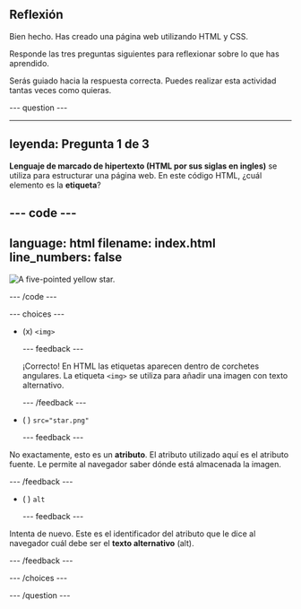 ## Reflexión

Bien hecho. Has creado una página web utilizando HTML y CSS.

Responde las tres preguntas siguientes para reflexionar sobre lo que has aprendido.

Serás guiado hacia la respuesta correcta. Puedes realizar esta actividad tantas veces como quieras.

\--- question ---

---

## leyenda: Pregunta 1 de 3

**Lenguaje de marcado de hipertexto (HTML por sus siglas en ingles)** se utiliza para estructurar una página web. En este código HTML, ¿cuál elemento es la **etiqueta**?

## --- code ---

language: html
filename: index.html
line_numbers: false
--------------------------------------------------------

<img src="star.png" alt="A five-pointed yellow star."> 

\--- /code ---

\--- choices ---

- (x) `<img>`

  \--- feedback ---

  ¡Correcto! En HTML las etiquetas aparecen dentro de corchetes angulares. La etiqueta `<img>` se utiliza para añadir una imagen con texto alternativo.

  \--- /feedback ---

- ( ) `src="star.png"`

  \--- feedback ---

No exactamente, esto es un **atributo**. El atributo utilizado aquí es el atributo fuente. Le permite al navegador saber dónde está almacenada la imagen.

\--- /feedback ---

- ( ) `alt`

  \--- feedback ---

Intenta de nuevo. Este es el identificador del atributo que le dice al navegador cuál debe ser el **texto alternativo** (alt).

\--- /feedback ---

\--- /choices ---

\--- /question ---
